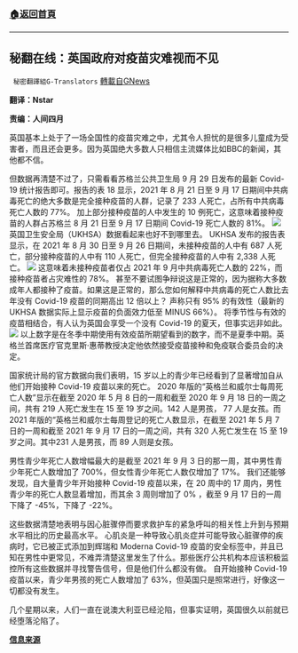 ###  [:house:返回首頁](https://github.com/ourhimalayas/txt)
---


## 秘翻在线：英国政府对疫苗灾难视而不见
` 秘密翻譯組G-Translators` [轉載自GNews](https://gnews.org/zh-hans/1577313/)

**翻译：Nstar**

**责编：人间四月**

英国基本上处于了一场全国性的疫苗灾难之中，尤其令人担忧的是很多儿童成为受害者，而且还会更多。因为英国绝大多数人只相信主流媒体比如​​BBC的新闻，其他都不信。

但数据再清楚不过了，只需看看苏格兰公共卫生局 9 月 29 日发布的最新 Covid-19 统计报告即可。报告的表 18 显示，2021 年 8 月 21 日至 9 月 17 日期间中共病毒死亡的绝大多数是完全接种疫苗的人群，记录了 233 人死亡，占所有中共病毒死亡人数的 77%。 加上部分接种疫苗的人中发生的 10 例死亡，这意味着接种疫苗的人群占苏格兰 8 月 21 日至 9 月 17 日期间 Covid-19 死亡人数的 81%。
![](https://assets.gnews.org/wp-content/uploads/2021/10/Screenshot-2021-10-06-234102.jpg)
英国卫生安全局（UKHSA）数据看起来也好不到哪里去。 UKHSA 发布的报告表 显示，在 2021 年 8 月 30 日至 9 月 26 日期间，未接种疫苗的人中有 687 人死亡，部分接种疫苗的人中有 110 人死亡，但完全接种疫苗的人中有 2,338 人死亡。
![](https://assets.gnews.org/wp-content/uploads/2021/10/Screenshot-2021-10-06-234233.jpg)
这意味着未接种疫苗者仅占 2021 年 9 月中共病毒死亡人数的 22%，而接种疫苗者占灾难性的 78%。 甚至不要试图争辩说这是正常的，因为据称大多数成年人都接种了疫苗。如果这是正常的，那么您如何解释中共病毒的死亡人数比去年没有 Covid-19 疫苗的同期高出 12 倍以上？ 声称只有 95% 的有效性（最新的 UKHSA 数据实际上显示疫苗的负面效力低至 MINUS 66%）。 将季节性与有效的疫苗相结合，有人认为英国会享受一个没有 Covid-19 的夏天，但事实远非如此。
![](https://assets.gnews.org/wp-content/uploads/2021/10/Screenshot-2021-10-06-234609.jpg)
以上数字是在冬季中期使用有效疫苗所期望看到的数字，而不是夏季中期。英格兰首席医疗官克里斯·惠蒂教授决定他依然接受疫苗接种和免疫联合委员会的决定。

国家统计局的官方数据向我们表明，15 岁以上的青少年已经看到了显著增加自从他们开始接种 Covid-19 疫苗以来的死亡。 2020 年版的“英格兰和威尔士每周死亡人数”显示在截至 2020 年 5 月 8 日的一周和截至 2020 年 9 月 18 日的一周之间，共有 219 人死亡发生在 15 至 19 岁之间。142 人是男孩， 77 人是女孩。而 2021 年版的“英格兰和威尔士每周登记的死亡人数显示，在截至 2021 年 5 月 7 日的一周和截至 2021 年 9 月 17 日的一周之间，共有 320 人死亡发生在 15 至 19 岁之间。其中231 人是男孩，而 89 人则是女孩。

男性青少年死亡人数增幅最大的是截至 2021 年 9 月 3 日的那一周，其中男性青少年死亡人数增加了 700%，但女性青少年死亡人数仅增加了 17%。 我们还能够发现，自大量青少年开始接种 Covid-19 疫苗以来，在 20 周中的 17 周内，男性青少年的死亡人数显着增加，而其余 3 周则增加了 0% ，截至 9 月 17 日的一周下降了 -45%，下降了 -22%。

这些数据清楚地表明与因心脏骤停而要求救护车的紧急呼叫的相关性上升到与预期水平相比的历史最高水平。 心肌炎是一种导致心肌炎症并可能导致心脏骤停的疾病时，它已被正式添加到辉瑞和 Moderna Covid-19 疫苗的安全标签中，并且已知在男性中更常见，不难弄清楚这里发生了什么。那些医疗公共机构本应该积极监控所有这些数据并寻找警告信号，但是他们什么都没有做。 自开始接种 Covid-19 疫苗以来，青少年男孩的死亡人数增加了 63%，但英国只是照常进行，好像这一切都没有发生。

几个星期以来，人们一直在说澳大利亚已经沦陷，但事实证明，英国很久以前就已经堕落沦陷了。

**[信息来源](https://theexpose.uk/2021/10/05/uk-has-fallen-81-percent-covid-deaths-vaccinated-teen-deaths-63-percent-higher/)**
